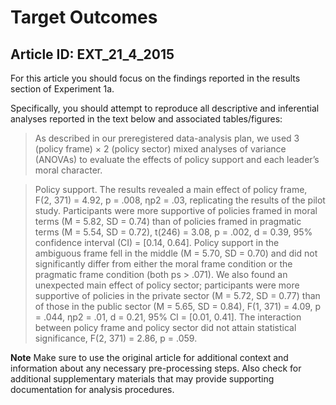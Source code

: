 # Target Outcomes
## Article ID: EXT_21_4_2015

For this article you should focus on the findings reported in the results section of Experiment 1a.

Specifically, you should attempt to reproduce all descriptive and inferential analyses reported in the text below and associated tables/figures:

> As described in our preregistered data-analysis plan, we used 3 (policy frame) × 2 (policy sector) mixed  analyses of variance (ANOVAs) to evaluate the effects of  policy support and each leader’s moral character.

> Policy  support. The  results  revealed  a  main  effect  of  policy frame, F(2, 371) = 4.92, p = .008, ηp2 = .03, replicating the results of the pilot study. Participants were more supportive of policies framed in moral terms (M = 5.82, SD  =  0.74)  than  of  policies  framed  in  pragmatic  terms  (M = 5.54, SD = 0.72), t(246) = 3.08, p = .002, d = 0.39, 95% confidence interval (CI) = [0.14, 0.64]. Policy support in the ambiguous frame fell in the middle (M = 5.70, SD = 0.70) and did not significantly differ from either the moral frame condition or the pragmatic frame condition (both ps  >  .071).  We  also  found  an  unexpected  main  effect  of  policy  sector;  participants  were  more  supportive  of  policies in the private sector (M = 5.72, SD = 0.77) than of those in the public sector (M = 5.65, SD = 0.84), F(1, 371) = 4.09, p = .044, ηp2 = .01, d = 0.21, 95% CI = [0.01, 0.41].  The  interaction  between  policy  frame  and  policy  sector  did  not  attain  statistical  significance,  F(2,  371)  =  2.86, p = .059.

**Note**
Make sure to use the original article for additional context and information about any necessary pre-processing steps. Also check for additional supplementary materials that may provide supporting documentation for analysis procedures.
